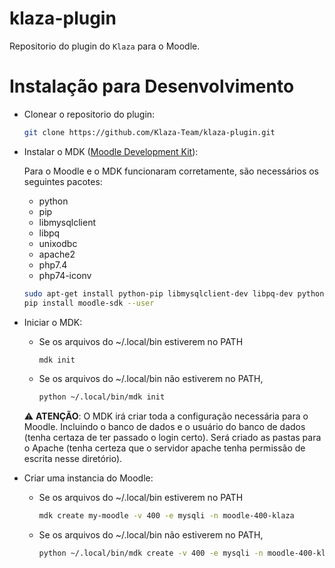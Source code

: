 # klaza-plugin

Repositorio do plugin do `Klaza` para o Moodle.

# Instalação para Desenvolvimento

- Clonear o repositorio do plugin:

    ```bash
    git clone https://github.com/Klaza-Team/klaza-plugin.git
    ```

- Instalar o MDK ([Moodle Development Kit](https://github.com/FMCorz/mdk)):

    Para o Moodle e o MDK funcionaram corretamente, são necessários os seguintes pacotes:

    - python
    - pip
    - libmysqlclient
    - libpq
    - unixodbc
    - apache2
    - php7.4
    - php74-iconv


    ```bash
    sudo apt-get install python-pip libmysqlclient-dev libpq-dev python-dev unixodbc-dev
    pip install moodle-sdk --user
    ```

- Iniciar o MDK:

  - Se os arquivos do ~/.local/bin estiverem no PATH

    ```bash
    mdk init
    ```

  - Se os arquivos do ~/.local/bin não estiverem no PATH, 

    ```bash
    python ~/.local/bin/mdk init
    ```

   ⚠️ **ATENÇÃO**: O MDK irá criar toda a configuração necessária para o Moodle. Incluindo o banco de dados e o usuário do banco de dados (tenha certaza de ter passado o login certo). Será criado as pastas para o Apache (tenha certeza que o servidor apache tenha permissão de escrita nesse diretório).

- Criar uma instancia do Moodle:
    
    - Se os arquivos do ~/.local/bin estiverem no PATH

        ```bash
        mdk create my-moodle -v 400 -e mysqli -n moodle-400-klaza
        ```

    - Se os arquivos do ~/.local/bin não estiverem no PATH, 
    
        ```bash
        python ~/.local/bin/mdk create -v 400 -e mysqli -n moodle-400-klaza
        ```


